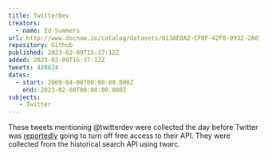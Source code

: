 ```yaml
---
title: TwitterDev
creators: 
  - name: Ed Summers
url: http://www.docnow.io/catalog/datasets/613AE0A2-CF8F-42F8-9932-2A07C121059B.csv.gz
repository: Github
published: 2023-02-09T15:37:12Z
added: 2023-02-09T15:37:12Z
tweets: 420824
dates:
  - start: 2009-04-08T00:00:00.000Z
    end: 2023-02-08T00:00:00.000Z
subjects:
   - Twitter
---
```

These tweets mentioning @twitterdev were collected the day before Twitter was [reportedly](https://web.archive.org/web/20230208013239/https://twitter.com/TwitterDev/status/1621026986784337922) going to turn off free access to their API. They were collected from the historical search API using twarc.
